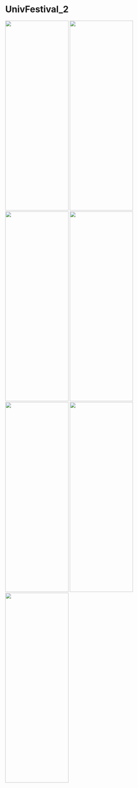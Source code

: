 ﻿# UnivFestival_2

<img src= "https://github.com/JunHyungJang/UnivFestival_2/assets/89409079/153d65fe-5cde-47de-a4a4-62334c7dba0f" width="200" height="600">
<img src="https://github.com/JunHyungJang/UnivFestival_2/assets/89409079/e96cce2d-5e96-4474-940c-26b12a20c778" width="200" height="600">


<img src="https://github.com/JunHyungJang/UnivFestival_2/assets/89409079/e537803a-a93c-4a9c-8004-c7b6004cace4" width="200" height="600">
<img src="https://github.com/JunHyungJang/UnivFestival_2/assets/89409079/1a55b555-76e4-42b7-9b16-73bcdf122ee5" width="200" height="600">
<img src="https://github.com/JunHyungJang/UnivFestival_2/assets/89409079/c6489290-02de-4610-9867-bf11fc8a2027" width="200" height="600">


<img src="https://github.com/JunHyungJang/UnivFestival_2/assets/89409079/fa805c51-4565-4e0d-9110-023c9f5a19db" width="200" height="600">

<img src="https://github.com/JunHyungJang/UnivFestival_2/assets/89409079/be9f79a9-2953-4c4e-88c1-800d9f683e2e" width="200" height="600">

